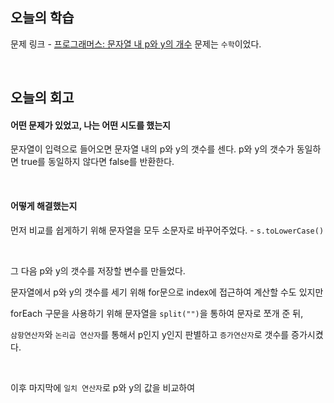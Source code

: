 ## 오늘의 학습
문제 링크 - [프로그래머스: 문자열 내 p와 y의 개수](https://school.programmers.co.kr/learn/courses/30/lessons/12916)
문제는 `수학`이었다.

<br/>

## 오늘의 회고
#### 어떤 문제가 있었고, 나는 어떤 시도를 했는지
문자열이 입력으로 들어오면 문자열 내의 p와 y의 갯수를 센다.
p와 y의 갯수가 동일하면 true를 동일하지 않다면 false를 반환한다.

<br/>

#### 어떻게 해결했는지
먼저 비교를 쉽게하기 위해 문자열을 모두 소문자로 바꾸어주었다. - `s.toLowerCase()`

<br />

그 다음 p와 y의 갯수를 저장할 변수를 만들었다.

문자열에서 p와 y의 갯수를 세기 위해 for문으로 index에 접근하여 계산할 수도 있지만

forEach 구문을 사용하기 위해 문자열을 `split("")`을 통하여 문자로 쪼개 준 뒤, 

`삼항연산자`와 `논리곱 연산자`를 통해서 p인지 y인지 판별하고 `증가연산자`로 갯수를 증가시켰다.

<br />

이후 마지막에 `일치 연산자`로 p와 y의 값을 비교하여
